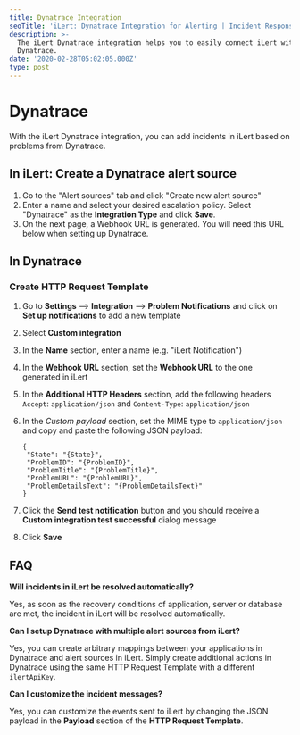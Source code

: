 ```yaml
---
title: Dynatrace Integration
seoTitle: 'iLert: Dynatrace Integration for Alerting | Incident Response | Uptime'
description: >-
  The iLert Dynatrace integration helps you to easily connect iLert with
  Dynatrace.
date: '2020-02-28T05:02:05.000Z'
type: post
---
```


# Dynatrace

With the iLert Dynatrace integration, you can add incidents in iLert based on problems from Dynatrace.

## In iLert: Create a Dynatrace alert source <a id="create-alert-source"></a>

1. Go to the "Alert sources" tab and click "Create new alert source"
2. Enter a name and select your desired escalation policy. Select "Dynatrace" as the **Integration Type** and click **Save**.
3. On the next page, a Webhook URL is generated. You will need this URL below when setting up Dynatrace.

## In Dynatrace <a id="in-dynatrace"></a>

### Create HTTP Request Template

1. Go to **Settings** --&gt; **Integration** --&gt;  **Problem Notifications** and click on **Set up notifications** to add a new template
2. Select **Custom integration** 
3. In the **Name** section, enter a name \(e.g. "iLert Notification"\)
4. In the **Webhook URL** section, set the **Webhook URL** to the one generated in iLert
5. In the **Additional HTTP Headers** section, add the following headers `Accept`: `application/json` and `Content-Type`: `application/json`
6. In the _Custom payload_ section, set the MIME type to `application/json` and copy and paste the following JSON payload:

   ```text
   {
    "State": "{State}",
    "ProblemID": "{ProblemID}",
    "ProblemTitle": "{ProblemTitle}",
    "ProblemURL": "{ProblemURL}",
    "ProblemDetailsText": "{ProblemDetailsText}"
   }
   ```

7. Click the **Send test notification** button and you should receive a **Custom integration test successful** dialog message
8. Click **Save**

## FAQ <a id="faq"></a>

**Will incidents in iLert be resolved automatically?**

Yes, as soon as the recovery conditions of application, server or database are met, the incident in iLert will be resolved automatically.

**Can I setup Dynatrace with multiple alert sources from iLert?**

Yes, you can create arbitrary mappings between your applications in Dynatrace and alert sources in iLert. Simply create additional actions in Dynatrace using the same HTTP Request Template with a different `ilertApiKey`.

**Can I customize the incident messages?**

Yes, you can customize the events sent to iLert by changing the JSON payload in the **Payload** section of the **HTTP Request Template**.

